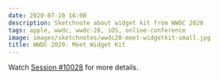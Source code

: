 ```yaml
---
date: 2020-07-10 16:00
description: Sketchnote about widget kit from WWDC 2020
tags: apple, wwdc, wwdc-20, iOS, online-conference
image: images/sketchnotes/wwdc20-meet-widgetkit-small.jpg
title: WWDC 2020: Meet Widget Kit
---
```


Watch [Session #10028](https://developer.apple.com/wwdc20/10028) for more details.
